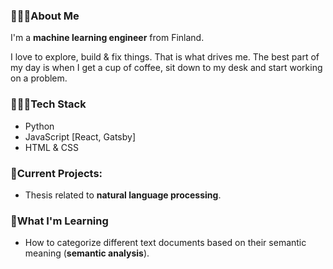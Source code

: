 
### 🙋🏽‍♂️About Me

I'm a **machine learning engineer** from Finland.

I love to explore, build & fix things. That is what drives me. The best part of my day is when I get a cup of coffee, sit down to my desk and start working on a problem.

### 👨🏽‍💻Tech Stack

- Python
- JavaScript [React, Gatsby]
- HTML & CSS

### 🚧Current Projects:

- Thesis related to **natural language processing**. 

### 🌱What I'm Learning

- How to categorize different text documents based on their semantic meaning (**semantic analysis**).
